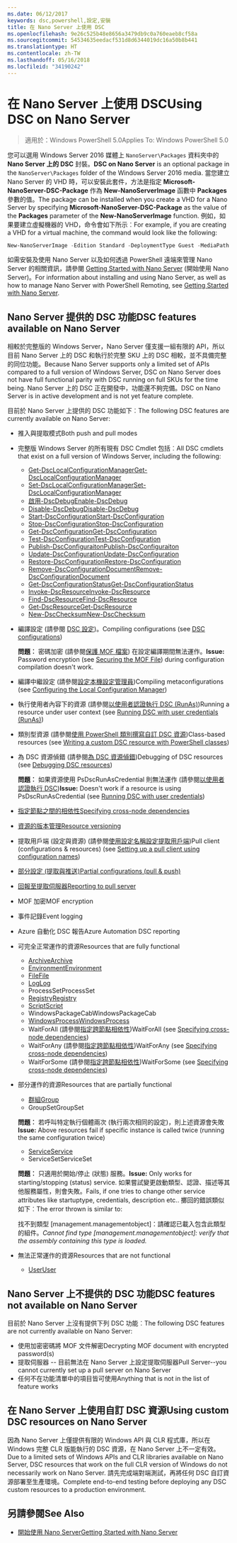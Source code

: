 ```yaml
---
ms.date: 06/12/2017
keywords: dsc,powershell,設定,安裝
title: 在 Nano Server 上使用 DSC
ms.openlocfilehash: 9e26c525b48e8656a3479db9c0a760eaeb8cf58a
ms.sourcegitcommit: 54534635eedacf531d8d6344019dc16a50b8b441
ms.translationtype: HT
ms.contentlocale: zh-TW
ms.lasthandoff: 05/16/2018
ms.locfileid: "34190242"
---
```

# <a name="using-dsc-on-nano-server"></a><span data-ttu-id="21a72-103">在 Nano Server 上使用 DSC</span><span class="sxs-lookup"><span data-stu-id="21a72-103">Using DSC on Nano Server</span></span>

> <span data-ttu-id="21a72-104">適用於：Windows PowerShell 5.0</span><span class="sxs-lookup"><span data-stu-id="21a72-104">Applies To: Windows PowerShell 5.0</span></span>

<span data-ttu-id="21a72-105">您可以選用 Windows Server 2016 媒體上 `NanoServer\Packages` 資料夾中的 **Nano Server 上的 DSC** 封裝。</span><span class="sxs-lookup"><span data-stu-id="21a72-105">**DSC on Nano Server** is an optional package in the `NanoServer\Packages` folder of the Windows Server 2016 media.</span></span> <span data-ttu-id="21a72-106">當您建立 Nano Server 的 VHD 時，可以安裝此套件，方法是指定 **Microsoft-NanoServer-DSC-Package** 作為 **New-NanoServerImage** 函數中 **Packages** 參數的值。</span><span class="sxs-lookup"><span data-stu-id="21a72-106">The package can be installed when you create a VHD for a Nano Server by specifying **Microsoft-NanoServer-DSC-Package** as the value of the **Packages** parameter of the **New-NanoServerImage** function.</span></span> <span data-ttu-id="21a72-107">例如，如果要建立虛擬機器的 VHD，命令會如下所示︰</span><span class="sxs-lookup"><span data-stu-id="21a72-107">For example, if you are creating a VHD for a virtual machine, the command would look like the following:</span></span>

```powershell
New-NanoServerImage -Edition Standard -DeploymentType Guest -MediaPath f:\ -BasePath .\Base -TargetPath .\Nano1\Nano.vhd -ComputerName Nano1 -Packages Microsoft-NanoServer-DSC-Package
```

<span data-ttu-id="21a72-108">如需安裝及使用 Nano Server 以及如何透過 PowerShell 遠端來管理 Nano Server 的相關資訊，請參閱 [Getting Started with Nano Server](https://technet.microsoft.com/library/mt126167.aspx) (開始使用 Nano Server)。</span><span class="sxs-lookup"><span data-stu-id="21a72-108">For information about installing and using Nano Server, as well as how to manage Nano Server with PowerShell Remoting, see [Getting Started with Nano Server](https://technet.microsoft.com/library/mt126167.aspx).</span></span>


## <a name="dsc-features-available-on-nano-server"></a><span data-ttu-id="21a72-109">Nano Server 提供的 DSC 功能</span><span class="sxs-lookup"><span data-stu-id="21a72-109">DSC features available on Nano Server</span></span>

 <span data-ttu-id="21a72-110">相較於完整版的 Windows Server，Nano Server 僅支援一組有限的 API，所以目前 Nano Server 上的 DSC 和執行於完整 SKU 上的 DSC 相較，並不具備完整的同位功能。</span><span class="sxs-lookup"><span data-stu-id="21a72-110">Because Nano Server supports only a limited set of APIs compared to a full version of Windows Server, DSC on Nano Server does not have full functional parity with DSC running on full SKUs for the time being.</span></span> <span data-ttu-id="21a72-111">Nano Server 上的 DSC 正在開發中，功能還不夠完備。</span><span class="sxs-lookup"><span data-stu-id="21a72-111">DSC on Nano Server is in active development and is not yet feature complete.</span></span>

 <span data-ttu-id="21a72-112">目前於 Nano Server 上提供的 DSC 功能如下︰</span><span class="sxs-lookup"><span data-stu-id="21a72-112">The following DSC features are currently available on Nano Server:</span></span>


* <span data-ttu-id="21a72-113">推入與提取模式</span><span class="sxs-lookup"><span data-stu-id="21a72-113">Both push and pull modes</span></span>

* <span data-ttu-id="21a72-114">完整版 Windows Server 的所有現有 DSC Cmdlet 包括︰</span><span class="sxs-lookup"><span data-stu-id="21a72-114">All DSC cmdlets that exist on a full version of Windows Server, including the following:</span></span>
  * [<span data-ttu-id="21a72-115">Get-DscLocalConfigurationManager</span><span class="sxs-lookup"><span data-stu-id="21a72-115">Get-DscLocalConfigurationManager</span></span>](https://technet.microsoft.com/library/dn407378.aspx)
  * [<span data-ttu-id="21a72-116">Set-DscLocalConfigurationManager</span><span class="sxs-lookup"><span data-stu-id="21a72-116">Set-DscLocalConfigurationManager</span></span>](https://technet.microsoft.com/library/dn521621.aspx)
  * [<span data-ttu-id="21a72-117">啟用-DscDebug</span><span class="sxs-lookup"><span data-stu-id="21a72-117">Enable-DscDebug</span></span>](https://technet.microsoft.com/en-us/library/mt517870.aspx)
  * [<span data-ttu-id="21a72-118">Disable-DscDebug</span><span class="sxs-lookup"><span data-stu-id="21a72-118">Disable-DscDebug</span></span>](https://technet.microsoft.com/en-us/library/mt517872.aspx)
  * [<span data-ttu-id="21a72-119">Start-DscConfiguration</span><span class="sxs-lookup"><span data-stu-id="21a72-119">Start-DscConfiguration</span></span>](https://technet.microsoft.com/en-us/library/dn521623.aspx)
  * [<span data-ttu-id="21a72-120">Stop-DscConfiguration</span><span class="sxs-lookup"><span data-stu-id="21a72-120">Stop-DscConfiguration</span></span>](https://technet.microsoft.com/en-us/library/mt143542.aspx)
  * [<span data-ttu-id="21a72-121">Get-DscConfiguration</span><span class="sxs-lookup"><span data-stu-id="21a72-121">Get-DscConfiguration</span></span>](https://technet.microsoft.com/en-us/library/dn407379.aspx)
  * [<span data-ttu-id="21a72-122">Test-DscConfiguration</span><span class="sxs-lookup"><span data-stu-id="21a72-122">Test-DscConfiguration</span></span>](https://technet.microsoft.com/en-us/library/dn407382.aspx)
  * [<span data-ttu-id="21a72-123">Publish-DscConfiguraiton</span><span class="sxs-lookup"><span data-stu-id="21a72-123">Publish-DscConfiguraiton</span></span>](https://technet.microsoft.com/en-us/library/mt517875.aspx)
  * [<span data-ttu-id="21a72-124">Update-DscConfiguration</span><span class="sxs-lookup"><span data-stu-id="21a72-124">Update-DscConfiguration</span></span>](https://technet.microsoft.com/en-us/library/mt143541.aspx)
  * [<span data-ttu-id="21a72-125">Restore-DscConfiguration</span><span class="sxs-lookup"><span data-stu-id="21a72-125">Restore-DscConfiguration</span></span>](https://technet.microsoft.com/en-us/library/dn407383.aspx)
  * [<span data-ttu-id="21a72-126">Remove-DscConfigurationDocument</span><span class="sxs-lookup"><span data-stu-id="21a72-126">Remove-DscConfigurationDocument</span></span>](https://technet.microsoft.com/en-us/library/mt143544.aspx)
  * [<span data-ttu-id="21a72-127">Get-DscConfigurationStatus</span><span class="sxs-lookup"><span data-stu-id="21a72-127">Get-DscConfigurationStatus</span></span>](https://technet.microsoft.com/en-us/library/mt517868.aspx)
  * [<span data-ttu-id="21a72-128">Invoke-DscResource</span><span class="sxs-lookup"><span data-stu-id="21a72-128">Invoke-DscResource</span></span>](https://technet.microsoft.com/en-us/library/mt517869.aspx)
  * [<span data-ttu-id="21a72-129">Find-DscResource</span><span class="sxs-lookup"><span data-stu-id="21a72-129">Find-DscResource</span></span>](https://technet.microsoft.com/en-us/library/mt517874.aspx)
  * [<span data-ttu-id="21a72-130">Get-DscResource</span><span class="sxs-lookup"><span data-stu-id="21a72-130">Get-DscResource</span></span>](https://technet.microsoft.com/en-us/library/dn521625.aspx)
  * [<span data-ttu-id="21a72-131">New-DscChecksum</span><span class="sxs-lookup"><span data-stu-id="21a72-131">New-DscChecksum</span></span>](https://technet.microsoft.com/en-us/library/dn521622.aspx)

* <span data-ttu-id="21a72-132">編譯設定 (請參閱 [DSC 設定](configurations.md))。</span><span class="sxs-lookup"><span data-stu-id="21a72-132">Compiling configurations (see [DSC configurations](configurations.md))</span></span>

  <span data-ttu-id="21a72-133">**問題︰** 密碼加密 (請參閱[保護 MOF 檔案](securemof.md)) 在設定編譯期間無法運作。</span><span class="sxs-lookup"><span data-stu-id="21a72-133">**Issue:** Password encryption (see [Securing the MOF File](securemof.md)) during configuration compilation doesn't work.</span></span>

* <span data-ttu-id="21a72-134">編譯中繼設定 (請參閱[設定本機設定管理員](metaConfig.md))</span><span class="sxs-lookup"><span data-stu-id="21a72-134">Compiling metaconfigurations (see [Configuring the Local Configuration Manager](metaConfig.md))</span></span>

* <span data-ttu-id="21a72-135">執行使用者內容下的資源 (請參閱[以使用者認證執行 DSC (RunAs)](runAsUser.md))</span><span class="sxs-lookup"><span data-stu-id="21a72-135">Running a resource under user context (see [Running DSC with user credentials (RunAs)](runAsUser.md))</span></span>

* <span data-ttu-id="21a72-136">類別型資源 (請參閱[使用 PowerShell 類別撰寫自訂 DSC 資源](authoringResourceClass.md))</span><span class="sxs-lookup"><span data-stu-id="21a72-136">Class-based resources (see [Writing a custom DSC resource with PowerShell classes](authoringResourceClass.md))</span></span>

* <span data-ttu-id="21a72-137">為 DSC 資源偵錯 (請參閱[為 DSC 資源偵錯](debugresource.md))</span><span class="sxs-lookup"><span data-stu-id="21a72-137">Debugging of DSC resources (see [Debugging DSC resources](debugresource.md))</span></span>

  <span data-ttu-id="21a72-138">**問題︰** 如果資源使用 PsDscRunAsCredential 則無法運作 (請參閱[以使用者認證執行 DSC](runAsUser.md))</span><span class="sxs-lookup"><span data-stu-id="21a72-138">**Issue:** Doesn't work if a resource is using PsDscRunAsCredential (see [Running DSC with user credentials](runAsUser.md))</span></span>

* [<span data-ttu-id="21a72-139">指定節點之間的相依性</span><span class="sxs-lookup"><span data-stu-id="21a72-139">Specifying cross-node dependencies</span></span>](crossNodeDependencies.md)

* [<span data-ttu-id="21a72-140">資源的版本管理</span><span class="sxs-lookup"><span data-stu-id="21a72-140">Resource versioning</span></span>](sxsResource.md)

* <span data-ttu-id="21a72-141">提取用戶端 (設定與資源) (請參閱[使用設定名稱設定提取用戶端](pullClientConfigNames.md))</span><span class="sxs-lookup"><span data-stu-id="21a72-141">Pull client (configurations & resources) (see [Setting up a pull client using configuration names](pullClientConfigNames.md))</span></span>

* [<span data-ttu-id="21a72-142">部分設定 (提取與推送)</span><span class="sxs-lookup"><span data-stu-id="21a72-142">Partial configurations (pull & push)</span></span>](partialConfigs.md)

* [<span data-ttu-id="21a72-143">回報至提取伺服器</span><span class="sxs-lookup"><span data-stu-id="21a72-143">Reporting to pull server</span></span>](reportServer.md)

* <span data-ttu-id="21a72-144">MOF 加密</span><span class="sxs-lookup"><span data-stu-id="21a72-144">MOF encryption</span></span>

* <span data-ttu-id="21a72-145">事件記錄</span><span class="sxs-lookup"><span data-stu-id="21a72-145">Event logging</span></span>

* <span data-ttu-id="21a72-146">Azure 自動化 DSC 報告</span><span class="sxs-lookup"><span data-stu-id="21a72-146">Azure Automation DSC reporting</span></span>

* <span data-ttu-id="21a72-147">可完全正常運作的資源</span><span class="sxs-lookup"><span data-stu-id="21a72-147">Resources that are fully functional</span></span>
  * [<span data-ttu-id="21a72-148">Archive</span><span class="sxs-lookup"><span data-stu-id="21a72-148">Archive</span></span>](archiveResource.md)
  * [<span data-ttu-id="21a72-149">Environment</span><span class="sxs-lookup"><span data-stu-id="21a72-149">Environment</span></span>](environmentResource.md)
  * [<span data-ttu-id="21a72-150">File</span><span class="sxs-lookup"><span data-stu-id="21a72-150">File</span></span>](fileResource.md)
  * [<span data-ttu-id="21a72-151">Log</span><span class="sxs-lookup"><span data-stu-id="21a72-151">Log</span></span>](logResource.md)
  * <span data-ttu-id="21a72-152">ProcessSet</span><span class="sxs-lookup"><span data-stu-id="21a72-152">ProcessSet</span></span>
  * [<span data-ttu-id="21a72-153">Registry</span><span class="sxs-lookup"><span data-stu-id="21a72-153">Registry</span></span>](registryResource.md)
  * [<span data-ttu-id="21a72-154">Script</span><span class="sxs-lookup"><span data-stu-id="21a72-154">Script</span></span>](scriptResource.md)
  * <span data-ttu-id="21a72-155">WindowsPackageCab</span><span class="sxs-lookup"><span data-stu-id="21a72-155">WindowsPackageCab</span></span>
  * [<span data-ttu-id="21a72-156">WindowsProcess</span><span class="sxs-lookup"><span data-stu-id="21a72-156">WindowsProcess</span></span>](windowsProcessResource.md)
  * <span data-ttu-id="21a72-157">WaitForAll (請參閱[指定跨節點相依性](crossNodeDependencies.md))</span><span class="sxs-lookup"><span data-stu-id="21a72-157">WaitForAll (see [Specifying cross-node dependencies](crossNodeDependencies.md))</span></span>
  * <span data-ttu-id="21a72-158">WaitForAny (請參閱[指定跨節點相依性](crossNodeDependencies.md))</span><span class="sxs-lookup"><span data-stu-id="21a72-158">WaitForAny (see [Specifying cross-node dependencies](crossNodeDependencies.md))</span></span>
  * <span data-ttu-id="21a72-159">WaitForSome (請參閱[指定跨節點相依性](crossNodeDependencies.md))</span><span class="sxs-lookup"><span data-stu-id="21a72-159">WaitForSome (see [Specifying cross-node dependencies](crossNodeDependencies.md))</span></span>

* <span data-ttu-id="21a72-160">部分運作的資源</span><span class="sxs-lookup"><span data-stu-id="21a72-160">Resources that are partially functional</span></span>
  * [<span data-ttu-id="21a72-161">群組</span><span class="sxs-lookup"><span data-stu-id="21a72-161">Group</span></span>](groupResource.md)
  * <span data-ttu-id="21a72-162">GroupSet</span><span class="sxs-lookup"><span data-stu-id="21a72-162">GroupSet</span></span>

  <span data-ttu-id="21a72-163">**問題︰** 若呼叫特定執行個體兩次 (執行兩次相同的設定)，則上述資源會失敗</span><span class="sxs-lookup"><span data-stu-id="21a72-163">**Issue:** Above resources fail if specific instance is called twice (running the same configuration twice)</span></span>

  * [<span data-ttu-id="21a72-164">Service</span><span class="sxs-lookup"><span data-stu-id="21a72-164">Service</span></span>](serviceResource.md)
  * <span data-ttu-id="21a72-165">ServiceSet</span><span class="sxs-lookup"><span data-stu-id="21a72-165">ServiceSet</span></span>

  <span data-ttu-id="21a72-166">**問題︰** 只適用於開始/停止 (狀態) 服務。</span><span class="sxs-lookup"><span data-stu-id="21a72-166">**Issue:** Only works for starting/stopping (status) service.</span></span> <span data-ttu-id="21a72-167">如果嘗試變更啟動類型、認證、描述等其他服務屬性，則會失敗。</span><span class="sxs-lookup"><span data-stu-id="21a72-167">Fails, if one tries to change other service attributes like startuptype, credentials, description etc..</span></span> <span data-ttu-id="21a72-168">擲回的錯誤類似如下︰</span><span class="sxs-lookup"><span data-stu-id="21a72-168">The error thrown is similar to:</span></span>

  <span data-ttu-id="21a72-169">找不到類型 [management.managementobject]：請確認已載入包含此類型的組件。</span><span class="sxs-lookup"><span data-stu-id="21a72-169">*Cannot find type [management.managementobject]: verify that the assembly containing this type is loaded.*</span></span>

* <span data-ttu-id="21a72-170">無法正常運作的資源</span><span class="sxs-lookup"><span data-stu-id="21a72-170">Resources that are not functional</span></span>
  * [<span data-ttu-id="21a72-171">User</span><span class="sxs-lookup"><span data-stu-id="21a72-171">User</span></span>](userResource.md)


## <a name="dsc-features-not-available-on-nano-server"></a><span data-ttu-id="21a72-172">Nano Server 上不提供的 DSC 功能</span><span class="sxs-lookup"><span data-stu-id="21a72-172">DSC features not available on Nano Server</span></span>

<span data-ttu-id="21a72-173">目前於 Nano Server 上沒有提供下列 DSC 功能︰</span><span class="sxs-lookup"><span data-stu-id="21a72-173">The following DSC features are not currently available on Nano Server:</span></span>

* <span data-ttu-id="21a72-174">使用加密密碼將 MOF 文件解密</span><span class="sxs-lookup"><span data-stu-id="21a72-174">Decrypting MOF document with encrypted password(s)</span></span>
* <span data-ttu-id="21a72-175">提取伺服器 -- 目前無法在 Nano Server 上設定提取伺服器</span><span class="sxs-lookup"><span data-stu-id="21a72-175">Pull Server--you cannot currently set up a pull server on Nano Server</span></span>
* <span data-ttu-id="21a72-176">任何不在功能清單中的項目皆可使用</span><span class="sxs-lookup"><span data-stu-id="21a72-176">Anything that is not in the list of feature works</span></span>

## <a name="using-custom-dsc-resources-on-nano-server"></a><span data-ttu-id="21a72-177">在 Nano Server 上使用自訂 DSC 資源</span><span class="sxs-lookup"><span data-stu-id="21a72-177">Using custom DSC resources on Nano Server</span></span>

<span data-ttu-id="21a72-178">因為 Nano Server 上僅提供有限的 Windows API 與 CLR 程式庫，所以在 Windows 完整 CLR 版能執行的 DSC 資源，在 Nano Server 上不一定有效。</span><span class="sxs-lookup"><span data-stu-id="21a72-178">Due to a limited sets of Windows APIs and CLR libraries available on Nano Server, DSC resources that work on the full CLR version of Windows do not necessarily work on Nano Server.</span></span>
<span data-ttu-id="21a72-179">請先完成端對端測試，再將任何 DSC 自訂資源部署至生產環境。</span><span class="sxs-lookup"><span data-stu-id="21a72-179">Complete end-to-end testing before deploying any DSC custom resources to a production environment.</span></span>

## <a name="see-also"></a><span data-ttu-id="21a72-180">另請參閱</span><span class="sxs-lookup"><span data-stu-id="21a72-180">See Also</span></span>
- [<span data-ttu-id="21a72-181">開始使用 Nano Server</span><span class="sxs-lookup"><span data-stu-id="21a72-181">Getting Started with Nano Server</span></span>](https://technet.microsoft.com/library/mt126167.aspx)